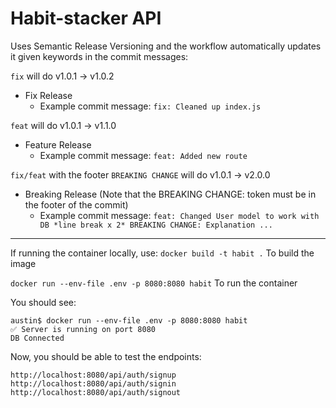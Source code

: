 # Habit-stacker API

Uses Semantic Release Versioning and the workflow automatically updates it given keywords in the commit messages:

`fix` will do v1.0.1 -> v1.0.2
- Fix Release
  - Example commit message: `fix: Cleaned up index.js`

`feat` will do v1.0.1 -> v1.1.0
- Feature Release
  - Example commit message: `feat: Added new route`
  
`fix/feat` with the footer `BREAKING CHANGE` will do v1.0.1 -> v2.0.0
- Breaking Release (Note that the BREAKING CHANGE:  token must be in the footer of the commit)
  - Example commit message: `feat: Changed User model to work with DB *line break x 2* BREAKING CHANGE: Explanation ...`
  
***

If running the container locally, use:
`docker build -t habit .`
To build the image

`docker run --env-file .env -p 8080:8080 habit`
To run the container

You should see:
```
austin$ docker run --env-file .env -p 8080:8080 habit
✅ Server is running on port 8080
DB Connected
```

Now, you should be able to test the endpoints:

`http://localhost:8080/api/auth/signup`
`http://localhost:8080/api/auth/signin`
`http://localhost:8080/api/auth/signout`
